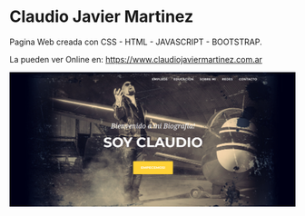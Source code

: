 # Claudio Javier Martinez
Pagina Web creada con CSS - HTML - JAVASCRIPT - BOOTSTRAP.

La pueden ver Online en: https://www.claudiojaviermartinez.com.ar

![Claudio](./img/Claudio.png)
